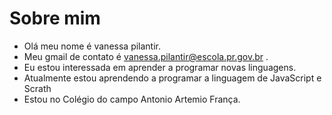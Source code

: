 # Sobre mim
- Olá meu nome é vanessa pilantir.
- Meu gmail de contato é vanessa.pilantir@escola.pr.gov.br .
- Eu estou interessada em aprender a programar novas linguagens.
- Atualmente estou aprendendo a programar a linguagem de JavaScript e Scrath
- Estou no Colégio do campo Antonio Artemio França.
